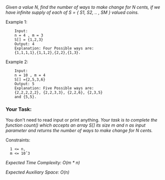 *Given a value N, find the number of ways to make change for N cents, if we have infinite supply of each of S = { S1, S2, .. , SM } valued coins.*

Example 1:

```
    Input:
    n = 4 , m = 3
    S[] = {1,2,3}
    Output: 4
    Explanation: Four Possible ways are:
    {1,1,1,1},{1,1,2},{2,2},{1,3}.
```


Example 2:
```
    Input:
    n = 10 , m = 4
    S[] ={2,5,3,6}
    Output: 5
    Explanation: Five Possible ways are:
    {2,2,2,2,2}, {2,2,3,3}, {2,2,6}, {2,3,5}
    and {5,5}.
```

### Your Task:
You don't need to read input or print anything. *Your task is to complete the function count() which accepts an array S[] its size m and n as input parameter and returns the number of ways to make change for N cents.*


Constraints:
```
  1 <= n,
  m <= 10ˆ3
```


*Expected Time Complexity: O(m * n)*

*Expected Auxiliary Space: O(n)*
